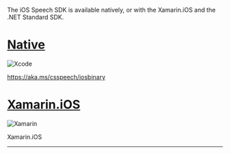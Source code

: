 The iOS Speech SDK is available natively, or with the Xamarin.iOS and the .NET Standard SDK.

# [Native](#tab/ios/native)

<div class="icon is-large">
    <img alt="Xcode" src="https://docs.microsoft.com/media/logos/logo_xcode.svg">
</div>

https://aka.ms/csspeech/iosbinary

# [Xamarin.iOS](#tab/ios/xamarin)

<div class="icon is-large">
    <img alt="Xamarin" src="https://docs.microsoft.com/media/logos/logo_xamarin.svg">
</div>

Xamarin.iOS

---